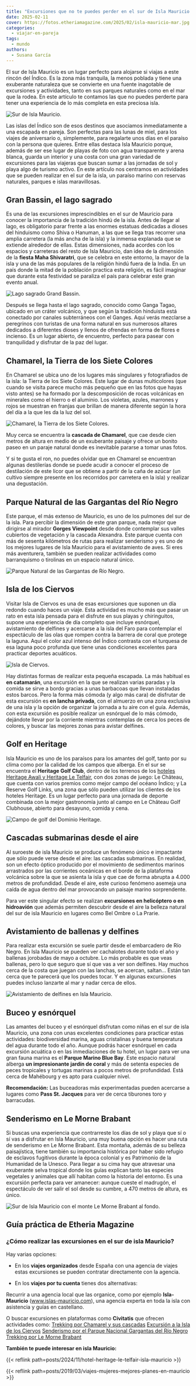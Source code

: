 ```yaml
---
title: "Excursiones que no te puedes perder en el sur de Isla Mauricio en un viaje para dos"
date: 2025-02-11
cover: https://fotos.etheriamagazine.com/2025/02/isla-mauricio-mar.jpg
categories: 
  - viajar-en-pareja
tags: 
  - mundo
authors: 
  - Susana García
---
```


El sur de Isla Mauricio es un lugar perfecto para alojarse si viajas a este rincón del 
Índico. Es la zona más tranquila, la menos poblada y tiene una exuberante naturaleza que 
se convierte en una fuente inagotable de excursiones y actividades, tanto en sus parques 
naturales como en el mar que la rodea. En este artículo te contamos las que no puedes 
perderte para tener una experiencia de lo más completa en esta preciosa isla. 

![Sur de Isla Mauricio.](https://fotos.etheriamagazine.com/2025/02/isla-mauricio-mar.jpg "Sur de Isla Mauricio. © Susana García.")

Las islas del Índico son de esos destinos que asociamos inmediatamente a una escapada en 
pareja. Son perfectas para las lunas de miel, para los viajes de aniversario o, 
simplemente, para regalarte unos días en el paraíso con la persona que quieres. Entre 
ellas destaca Isla Mauricio porque, además de ser ese lugar de playas de foto con agua 
transparente y arena blanca, guarda un interior y una costa con una gran variedad de 
excursiones para las viajeras que buscan sumar a las jornadas de sol y playa algo de 
turismo activo. En este artículo nos centramos en actividades que se pueden realizar en 
el sur de la isla, un paraíso marino con reservas naturales, parques e islas 
maravillosas. 

## Gran Bassin, el lago sagrado

Es una de las excursiones imprescindibles en el sur de Mauricio para conocer la 
importancia de la tradición hindú de la isla. Antes de llegar al lago, es obligatorio 
parar frente a las enormes estatuas dedicadas a dioses del hinduismo como Shiva o 
Hanuman, a las que se llega tras recorrer una amplia carretera (la más ancha de la isla) 
y la inmensa explanada que se extiende alrededor de ellas. Estas dimensiones, nada 
acordes con los espacios y carreteras del resto de Isla Mauricio, dan idea de la 
dimensión de la **fiesta Maha Shivaratri**, que se celebra en este entorno, la mayor de 
la isla y una de las más populares de la religión hindú fuera de la India. En un país 
donde la mitad de la población practica esta religión, es fácil imaginar que durante 
esta festividad se paraliza el país para celebrar este gran evento anual. 

![Lago sagrado Grand Bassin.](https://fotos.etheriamagazine.com/2025/02/isla-mauricio-lago-gran-bassin.jpg "Lago sagrado Grand Bassin. © Susana García")

Después se llega hasta el lago sagrado, conocido como Ganga Tagao, ubicado en un cráter 
volcánico, y que según la tradición hinduista está conectado por canales subterráneos 
con el Ganges. Aquí verás mezclarse a peregrinos con turistas de una forma natural en 
sus numerosos altares dedicados a diferentes dioses y llenos de ofrendas en forma de 
flores e incienso. Es un lugar abierto, de encuentro, perfecto para pasear con 
tranquilidad y disfrutar de la paz del lugar. 

## Chamarel, la Tierra de los Siete Colores

En Chamarel se ubica uno de los lugares más singulares y fotografiados de la isla: la 
Tierra de los Siete Colores. Este lugar de dunas multicolores (que cuando se visita 
parece mucho más pequeño que en las fotos que hayas visto antes) se ha formado por la 
descomposición de rocas volcánicas en minerales como el hierro o el aluminio. Los 
violetas, azules, marrones y rojos se muestran en franjas que brillan de manera 
diferente según la hora del día a la que les da la luz del sol. 

![Chamarel, la Tierra de los Siete Colores.](https://fotos.etheriamagazine.com/2025/02/isla-mauricio-chamarel.jpg "Chamarel, la Tierra de los Siete Colores. © Susana García.")

Muy cerca se encuentra la **cascada de Chamarel**, que cae desde cien metros de altura 
en medio de un exuberante paisaje y ofrece un bonito paseo en un paraje natural donde es 
inevitable pararse a tomar unas fotos. 

Y si te gusta el ron, no puedes olvidar que en Chamarel se encuentran algunas 
destilerías donde se puede acudir a conocer el proceso de destilación de este licor que 
se obtiene a partir de la caña de azúcar (un cultivo siempre presente en los recorridos 
por carretera en la isla) y realizar una degustación. 

## Parque Natural de las Gargantas del Río Negro

Este parque, el más extenso de Mauricio, es uno de los pulmones del sur de la isla. Para 
percibir la dimensión de este gran parque, nada mejor que dirigirse al mirador **Gorges 
Viewpoint** desde donde contemplar sus valles cubiertos de vegetación y la cascada 
Alexandra. Este parque cuenta con más de sesenta kilómetros de rutas para realizar 
senderismo y es uno de los mejores lugares de Isla Mauricio para el avistamiento de 
aves. Si eres más aventurera, también se pueden realizar actividades como barranquismo o 
tirolinas en un espacio natural único. 

![Parque Natural de las Gargantas de Río Negro.](https://fotos.etheriamagazine.com/2025/02/isla-mauricio-gargantas-rio-negro.jpg "Parque Natural de las Gargantas de Río Negro. © Susana García.")

## Isla de los Ciervos

Visitar Isla de Ciervos es una de esas excursiones que suponen un día redondo cuando 
haces un viaje. Esta actividad es mucho más que pasar un rato en esta isla pensada para 
el disfrute en sus playas y chiringuitos, supone una experiencia de día completo que 
incluye esnórquel, avistamiento de delfines y acercarse a la isla del Faro para 
contemplar el espectáculo de las olas que rompen contra la barrera de coral que protege 
la laguna. Aquí el color azul intenso del Índico contrasta con el turquesa de esa laguna 
poco profunda que tiene unas condiciones excelentes para practicar deportes acuáticos. 

![Isla de Ciervos.](https://fotos.etheriamagazine.com/2025/02/isla-mauricio-isla-de-ciervos.jpg "Isla de Ciervos. © Susana García.")

Hay distintas formas de realizar esta pequeña escapada. La más habitual es **en 
catamarán**, una excursión en la que se realizan varias paradas y la comida se sirve a 
bordo gracias a unas barbacoas que llevan instaladas estos barcos. Pero la forma más 
cómoda (y algo más cara) de disfrutar de esta excursión es **en lancha privada**, con el 
almuerzo en una zona exclusiva de una isla y la opción de organizar la jornada a tu aire 
con el guía. Además, con esta excursión es posible realizar un esnórquel de lo más 
cómodo, dejándote llevar por la corriente mientras contemplas de cerca los peces de 
colores, y buscar las mejores zonas para avistar delfines. 

## Golf en Heritage

Isla Mauricio es uno de los paraísos para los amantes del golf, tanto por su clima como 
por la calidad de los campos que alberga. En el sur se encuentra el **Heritage Golf 
Club**, dentro de los terrenos de los [hoteles Heritage Awali y Heritage Le 
Telfair](https://heritageresorts.mu/), con dos zonas de juego: Le Château, que cuenta 
con varios premios como mejor campo del océano Índico; y La Reserve Golf Links, una zona 
que sólo pueden utilizar los clientes de los hoteles Heritage. Es un lugar perfecto para 
una jornada de deporte combinada con la mejor gastronomía junto al campo en Le Château 
Golf Clubhouse, abierto para desayuno, comida y cena. 

![Campo de golf del Dominio Heritage.](https://fotos.etheriamagazine.com/2025/02/isla-mauricio-golf-heritage.jpg "Campo de golf del Dominio Heritage. © Susana García.")

## Cascadas submarinas desde el aire

Al suroeste de isla Mauricio se produce un fenómeno único e impactante que sólo puede 
verse desde el aire: las cascadas submarinas. En realidad, son un efecto óptico 
producido por el movimiento de sedimentos marinos arrastrados por las corrientes 
oceánicas en el borde de la plataforma volcánica sobre la que se asienta la isla y que 
cae de forma abrupta a 4.000 metros de profundidad. Desde el aire, este curioso fenómeno 
asemeja una caída de agua dentro del mar provocando un paisaje marino sorprendente. 

Para ver este singular efecto se realizan **excursiones en helicóptero o en hidroavión** 
que además permiten descubrir desde el aire la belleza natural del sur de isla Mauricio 
en lugares como Bel Ombre o La Prarie. 

## Avistamiento de ballenas y delfines

Para realizar esta excursión se suele partir desde el embarcadero de Río Negro. En Isla 
Mauricio se pueden ver cachalotes durante todo el año y ballenas jorobadas de mayo a 
octubre. Lo más probable es que veas ballenas, pero lo que seguro que sí que vas a ver 
son delfines. Hay muchos cerca de la costa que juegan con las lanchas, se acercan, 
saltan… Están tan cerca que te parecerá que los puedes tocar. Y en algunas excursiones 
puedes incluso lanzarte al mar y nadar cerca de ellos. 

![Avistamiento de delfines en Isla Mauricio.](https://fotos.etheriamagazine.com/2025/02/isla-mauricio-avistamiento.jpg "Avistamiento de delfines en Isla Mauricio. © Susana García.")

## Buceo y esnórquel

Las amantes del buceo y el esnórquel disfrutan como niñas en el sur de isla Mauricio, 
una zona con unas excelentes condiciones para practicar estas actividades: biodiversidad 
marina, aguas cristalinas y buena temperatura del agua durante todo el año. Aunque 
podrás hacer esnórquel en cada excursión acuática o en las inmediaciones de tu hotel, un 
lugar para ver una gran fauna marina es el **Parque Marino Blue Bay**. Este espacio 
natural alberga **un impresionante jardín de coral** y más de setenta especies de peces 
tropicales y tortugas marinas a pocos metros de profundidad. Está cerca de Mahébourg y 
es apto para cualquier nivel. 

**Recomendación:** Las buceadoras más experimentadas pueden acercarse a lugares como 
**Pass St. Jacques** para ver de cerca tiburones toro y barracudas. 

## Senderismo en Le Morne Brabant

Si buscas una experiencia que contrarreste los días de sol y playa que sí o sí vas a 
disfrutar en Isla Mauricio, una muy buena opción es hacer una ruta de senderismo en Le 
Morne Brabant. Esta montaña, además de su belleza paisajística, tiene también su 
importancia histórica por haber sido refugio de esclavos fugitivos durante la época 
colonial y es Patrimonio de la Humanidad de la Unesco. Para llegar a su cima hay que 
atravesar una exuberante selva tropical donde los guías explican tanto las especies 
vegetales y animales que allí habitan como la historia del entorno. Es una excursión 
perfecta para ver amanecer: aunque cueste el madrugón, el espectáculo de ver salir el 
sol desde su cumbre, a 470 metros de altura, es único. 

![Sur de Isla Mauricio con el monte Le Morne Brabant al fondo.](https://fotos.etheriamagazine.com/2025/02/isla-mauricio-sur-le-morne.jpg "Sur de Isla Mauricio con el monte Le Morne Brabant al fondo. © Susana García.")

## Guía práctica de Etheria Magazine

### ¿Cómo realizar las excursiones en el sur de isla Mauricio?

Hay varias opciones: 

- En los **viajes organizados** desde España con una agencia de viajes estas excursiones 
se pueden contratar directamente con la agencia. 

- En los **viajes por tu cuenta** tienes dos alternativas: 

Recurrir a una agencia local que las organice, como por ejemplo **Isla-Mauricio** 
(www.islas-mauricio.com), una agencia experta en toda la isla con asistencia y guías en 
castellano. 

O buscar excursiones en plataformas como **Civitatis** que ofrecen actividades como: 
[Trekking por Chamarel y sus 
cascadas](http://www.civitatis.com/es/rio-negro/trekking-chamarel-cascadas/?aid=10211) 
[Excursión a la Isla de los 
Ciervos](http://www.civitatis.com/es/trou-d-eau-douce/excursion-isla-ciervos/?aid=10211) 
[Senderismo por el Parque Nacional Gargantas del Río 
Negro](http://www.civitatis.com/es/rio-negro/senderismo-gargantas-rio-negro/?aid=10211) 
[Trekking por Le Morne 
Brabant](http://www.civitatis.com/es/rio-negro/trekking-morne-brabant/?aid=10211) 

**También te puede interesar en isla Mauricio:** 

{{< reflink path=posts/2024/11/hotel-heritage-le-telfair-isla-mauricio >}} 

{{< reflink path=posts/2019/03/viajes-mujeres-mejores-planes-en-mauricio >}}
